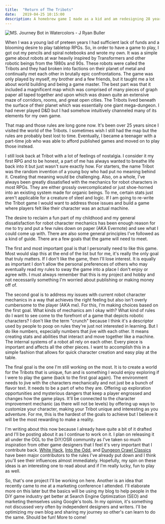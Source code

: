 ```yaml
---
title:  "Return of The Tribots"
date:   2019-04-25 10:15:00
description: A homebrew game I made as a kid and am redesigning 28 years later
---
```


![MS. Journey Bot in Watercolors - J Ryan Buller](https://fantasyrobotfighter.github.io/assets/images/JourneyBot.png)

When I was a young lad of preteen years I had sufficient lack of funds and a blooming desire to play tabletop RPGs. So, in order to have a game to play, I got out my pencils and spiral notebooks and wrote my own. It was a simple game about robots at war heavily inspired by Transformers and other robotic beings from the 1980s and 90s. These robots were called the Tribots and they had broken into factions on their planet of metal and continually met each other in brutally epic confrontations. The game was only played by myself, my brother and a few friends, but it taught me a lot about world building and being a game master. The best part was that it included a magnificent map which was comprised of many pieces of graph paper all taped together and upon which was drawn quite an extensive maze of corridors, rooms, and great open cities. The Tribots lived beneath the surface of their planet which was essentially one giant mega-dungeon. I had never played D&D but I had somehow intuitively channeled many of its elements for my own game.

That map and those rules are long gone now. It's been over 25 years since I visited the world of the Tribots. I sometimes wish I still had the map but the rules are probably best lost to time. Eventually, I became a teenager with a part-time job who was able to afford published games and moved on to play those instead.

I still look back at Tribot with a lot of feelings of nostalgia. I consider it my first RPG and to be honest, a part of me has always wanted to breathe life back into it but just wasn't sure exactly how. For starters, the name Tribot was the random invention of a young boy who had put no meaning behind it. Creating that meaning would be challenging. Also, on a whole, I've always been greatly dissatisfied with the mechanics for robot characters in most RPGs. They are either grossly overcomplicated or just shoe-horned into an existing system made for organic beings. To me, certain stats just aren't applicable for a creature of steel and logic. If I am going to re-write the Tribot game I would want to address those issues and build a game where players felt like their character was an actual machine.

The desire to reclaim a fun part of my childhood and my general dissatisfaction for robot character mechanics has been enough reason for me to try and put a few rules down on paper (AKA Evernote) and see what I could come up with. There are also some general principles I've followed as a kind of guide. There are a few goals that the game will need to meet.

The first and most important goal is that I personally need to like this game. Most would slap this at the end of the list but for me, it's really the only goal that truly matters. If I don't like the game, then I'll lose interest. It is equally as important I don't allow the personal preferences of others who may eventually read my rules to sway the game into a place I don't enjoy or agree with. I must always remember that this is my project and hobby and not necessarily something I'm worried about publishing or making money off of.

The second goal is to address my issues with current robot character mechanics in a way that achieves the right feeling but also isn't overly cumbersome to the player (AKA me). For this, I'm making choices based on the first goal. What kinds of mechanics am I okay with? What kind of rules do I want to see come to the forefront of a game that depicts robotic characters? I don't like the term "crunch" because I think it's a descriptor used by people to poop on rules they're just not interested in learning. But I do like numbers, especially numbers that jive with each other. It means creating stats and abilities that interact and move together like a machine. The internal systems of a robot all rely on each other. Every piece is important and affects all the other pieces. I want to accomplish this in a simple fashion that allows for quick character creation and easy play at the table.

The final goal is the one I'm still working on the most. It is to create a world for the Tribots that is unique, fun and is something I would enjoy exploring if I were to play the game (back to the first goal again). The environment needs to jive with the characters mechanically and not just be a bunch of flavor text. It needs to be a part of who they are. Offering up exploration opportunities and mysterious dangers that keep a player engrossed and changes how the game plays. It'll be connected to the character improvement mechanic (as there will not be levels) by offering up ways to customize your character, making your Tribot unique and interesting as you adventure. For me, this is the hardest of the goals to achieve but I believe it will be the most rewarding to make a reality.

I'm writing about this now because I already have quite a bit of it drafted and I'll be posting about it as I continue to work on it. I plan on releasing it all under the OGL to the DiY/OSR community as I've taken so much inspiration from other game designers that I feel it's very important that I contribute back. [White Hack](https://whitehackrpg.wordpress.com), [Into the Odd](http://www.bastionland.com), and [Dungeon Crawl Classics](http://goodman-games.com) have been major contributors to the rules I've already put down and I think you'll see their influences almost immediately. Hopefully, my spin on these ideas is an interesting one to read about and if I'm really lucky, fun to play as well.

So, that's one project I'll be working on here. Another is an idea that recently came to me at a marketing conference I attended. I'll elaborate more on this later but the basics will be using my blog to help people in the DiY game industry get better at Search Engine Optimization (SEO) and marketing themselves using Google's tools. In my opinion, it's something not discussed very often by independent designers and writers. I'll be optimizing my own blog and sharing my journey so other's can learn to do the same. Should be fun! More to come!

[jekyll-gh]: https://github.com/mojombo/jekyll
[jekyll]:    http://jekyllrb.com
